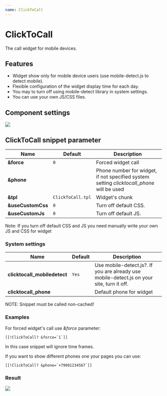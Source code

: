 ```yaml
---
name: ClickToCall
---
```

# ClickToCall

The call widget for mobile devices.

## Features

- Widget show only for mobile device users (use mobile-detect.js to detect mobile).
- Flexible configuration of the widget display time for each day.
- You may to turn off using mobile-detect library in system settings.
- You can use your own JS/CSS files.

## Component settings

[![](https://file.modx.pro/files/2/9/b/29b961716d1558107c1685bbff6feedf.png)](https://file.modx.pro/files/2/9/b/29b961716d1558107c1685bbff6feedf.png)

## ClickToCall snippet parameter

| Name              | Default           | Description                                                                               |
|-------------------|-------------------|-------------------------------------------------------------------------------------------|
| **&force**        | `0`               | Forced widget call                                                                        |
| **&phone**        |                   | Phone number for widget, if not specified system setting *clicktocall_phone* will be used |
| **&tpl**          | `ClickToCall.tpl` | Widget's chunk                                                                            |
| **&useCustomCss** | `0`               | Turn off default CSS.                                                                     |
| **&useCustomJs**  | `0`               | Turn off default JS.                                                                      |

Note: If you turn off default CSS and JS you need manually write your own JS and CSS for widget

### System settings

| Name                         | Default | Description                                                                               |
|------------------------------|---------|-------------------------------------------------------------------------------------------|
| **clicktocall_mobiledetect** | `Yes`   | Use mobile-detect.js?. If you are already use mobile-detect.js on your site, turn it off. |
| **clicktocall_phone**        |         | Default phone for widget                                                                  |

NOTE: Snippet must be called non-cached!

### Examples

For forced widget's call use *&force* parameter:

```modx
[[!ClickToCall? &force=`1`]]
```

In this case snippet will ignore time frames.

If you want to show different phones one your pages you can use:

```modx
[[!ClickToCall? &phone=`+79991234567`]]
```

### Result

[![](https://file.modx.pro/files/6/c/1/6c145fac108b67a90d7e604fbe076ba8.png)](https://file.modx.pro/files/6/c/1/6c145fac108b67a90d7e604fbe076ba8.png)
